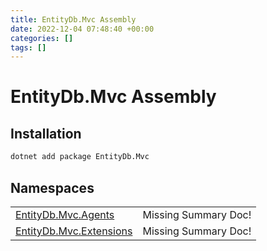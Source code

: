 ```yaml
---
title: EntityDb.Mvc Assembly
date: 2022-12-04 07:48:40 +00:00
categories: []
tags: []
---
```


# EntityDb.Mvc Assembly
## Installation
```sh
dotnet add package EntityDb.Mvc
```
## Namespaces
<table><tr><td><a href='/dotnet/entitydb.mvc.agents'>EntityDb.Mvc.Agents</a></td><td>Missing Summary Doc!</td></tr><tr><td><a href='/dotnet/entitydb.mvc.extensions'>EntityDb.Mvc.Extensions</a></td><td>Missing Summary Doc!</td></tr></table>
